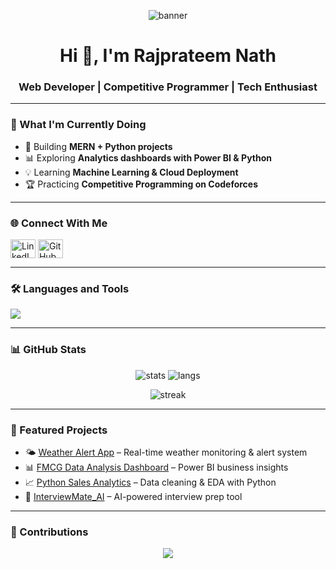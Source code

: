 <!-- Banner / Hero -->
<p align="center">
  <img src="assets/intro.gif" alt="banner" />
</p>

<h1 align="center">Hi 👋, I'm Rajprateem Nath</h1>
<h3 align="center">Web Developer | Competitive Programmer | Tech Enthusiast</h3>

---

### 🔭 What I'm Currently Doing
- 🚀 Building **MERN + Python projects**  
- 📊 Exploring **Analytics dashboards with Power BI & Python**  
- 💡 Learning **Machine Learning & Cloud Deployment**  
- 🏆 Practicing **Competitive Programming on Codeforces**  

---

### 🌐 Connect With Me
<p align="left">
<a href="https://linkedin.com/in/rajprateemnath" target="blank"><img align="center" src="https://raw.githubusercontent.com/rahuldkjain/github-profile-readme-generator/master/src/images/icons/Social/linked-in-alt.svg" alt="LinkedIn" height="30" width="40" /></a>
<a href="https://github.com/thatg33kyguy" target="blank"><img align="center" src="https://raw.githubusercontent.com/rahuldkjain/github-profile-readme-generator/master/src/images/icons/Social/github.svg" alt="GitHub" height="30" width="40" /></a>
</p>

---

### 🛠️ Languages and Tools
<p align="left"> 
  <img src="https://skillicons.dev/icons?i=cpp,js,html,css,react,nodejs,express,mongodb,mysql,python,tailwind,powerbi,git" />
</p>

---

### 📊 GitHub Stats
<p align="center">
  <img src="https://github-readme-stats.vercel.app/api?username=thatg33kyguy&show_icons=true&theme=radical" alt="stats"/>
  <img src="https://github-readme-stats.vercel.app/api/top-langs/?username=thatg33kyguy&layout=compact&theme=radical" alt="langs"/>
</p>

<p align="center">
  <img src="https://github-readme-streak-stats.herokuapp.com/?user=thatg33kyguy&theme=radical" alt="streak"/>
</p>

---

### 🌟 Featured Projects
- 🌤️ [Weather Alert App](https://github.com/thatg33kyguy/weather-app-new) – Real-time weather monitoring & alert system  
- 📊 [FMCG Data Analysis Dashboard](https://github.com/thatg33kyguy/FMCG-data-analysis-dashboard) – Power BI business insights  
- 📈 [Python Sales Analytics](https://github.com/thatg33kyguy/PythonSalesAnalytics) – Data cleaning & EDA with Python  
- 🤖 [InterviewMate_AI](https://github.com/thatg33kyguy/InterviewMate_AI) – AI-powered interview prep tool  

---

### 📅 Contributions
<p align="center">
  <img src="https://github-readme-activity-graph.vercel.app/graph?username=thatg33kyguy&theme=react-dark&hide_border=true" />
</p>

